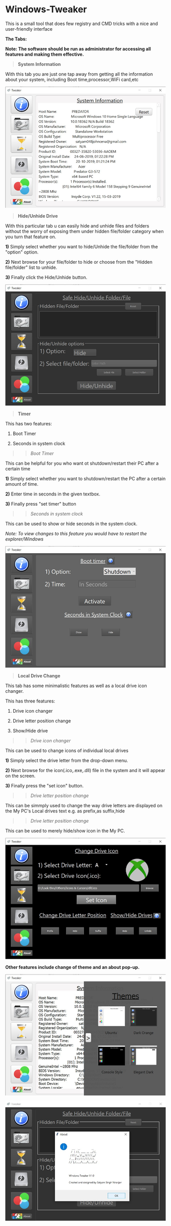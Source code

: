 # Windows-Tweaker

This is a small tool that does few registry and CMD tricks with a nice and user-friendly interface

**The Tabs:**

**Note: The software should be run as administrator for accessing all features and making them effective.**

>**System Information**

With this tab you are just one tap away from getting all the information about your system, including Boot time,processor,WiFi card,etc

![](Screenshots/sysinfo.jpg)

>**Hide/Unhide Drive**

With this particular tab u can easily hide and unhide files and folders without the worry of exposing them under hidden file/folder category when you turn that feature on.

**1)** Simply select whether you want to hide/Unhide the file/folder from the "option" option.

**2)** Next browse for your file/folder to hide or choose from the "Hidden file/folder" list to unhide.

**3)** Finally click the Hide/Unhide button.

![](Screenshots/hideunhide.jpg)

>**Timer**

This has two features:

1) Boot Timer

2) Seconds in system clock

>>*Boot Timer*

This can be helpful for you who want ot shutdown/restart their PC after a certain time

**1)** Simply select whether you want to shutdown/restart the PC after a certain amount of time.

**2)** Enter time in seconds in the given textbox.

**3)** Finally press "set timer" button

>>*Seconds in system clock*

This can be used to show or hide seconds in the system clock.

*Note: To view changes to this feature you would have to restart the explorer/Windows*

![](Screenshots/boot.jpg)

>**Local Drive Change**

This tab has some minimalistic features as well as a local drive icon changer.

This has three features:

1) Drive icon changer

2) Drive letter position change

3) Show/Hide drive


>>*Drive icon changer*

This can be used to change icons of individual local drives

**1)** Simply select the drive letter from the drop-down menu.

**2)** Next browse for the icon(.ico,.exe,.dll) file in the system and it will appear on the screen.

**3)** Finally press the "set icon" button.

>>*Drive letter position change*

This can be simmply used to change the way drive letters are displayed on the My PC's Local drives text e.g. as prefix,as suffix,hide

>>*Drive letter position change*

This can be used to merely hide/show icon in the My PC.


![](Screenshots/icon.jpg)

**Other features include change of theme and an about pop-up.**

![](Screenshots/theme.jpg)

![](Screenshots/about.jpg)
